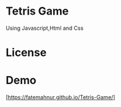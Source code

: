 # Tetris Game 
Using Javascript,Html and Css

# License

# Demo
[https://fatemahnur.github.io/Tetris-Game/]

